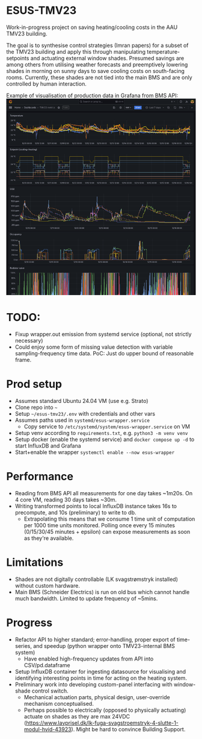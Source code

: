 # ESUS-TMV23
Work-in-progress project on saving heating/cooling costs in the AAU TMV23 building.

The goal is to synthesise control strategies (Imran papers) for a subset of the TMV23 building and apply this through manipulating temperature-setpoints and actuating external window shades.
Presumed savings are among others from utilising weather forecasts and preemptively lowering shades in morning on sunny days to save cooling costs on south-facing rooms. Currently, these shades are not tied into the main BMS and are only controlled by human interaction.

Example of visualisation of production data in Grafana from BMS API:
![beta_dashboard](figures/beta_dashboard.png)


# TODO:
- Fixup wrapper.out emission from systemd service (optional, not strictly necessary)
- Could enjoy some form of missing value detection with variable sampling-frequency time data. PoC: Just do upper bound of reasonable frame.

# Prod setup
- Assumes standard Ubuntu 24.04 VM (use e.g. Strato)
- Clone repo into `~`
- Setup `~/esus-tmv23/.env` with credentials and other vars
- Assumes paths used in `systemd/esus-wrapper.service`
    - Copy service to `/etc/systemd/system/esus-wrapper.service` on VM 
- Setup venv according to `requirements.txt`, e.g. `python3 -m venv venv`
- Setup docker (enable the systemd service) and `docker compose up -d` to start InfluxDB and Grafana
- Start+enable the wrapper `systemctl enable --now esus-wrapper`

# Performance
- Reading from BMS API all measurements for one day takes ~1m20s. On 4 core VM, reading 30 days takes ~30m.
- Writing transformed points to local InfluxDB instance takes 16s to precompute, and 10s (preliminary) to write to db.
    - Extrapolating this means that we consume 1 time unit of computation per 1000 time units monitored. Polling once every 15 minutes (0/15/30/45 minutes + epsilon) can expose measurements as soon as they're available.

# Limitations
- Shades are not digitally controllable (LK svagstrømstryk installed) without custom hardware. 
- Main BMS (Schneider Electrics) is run on old bus which cannot handle much bandwidth. Limited to update frequency of ~5mins.

# Progress
- Refactor API to higher standard; error-handling, proper export of time-series, and speedup (python wrapper onto TMV23-internal BMS system) 
    - Have enabled high-frequency updates from API into CSV/pd.dataframe
- Setup InfluxDB container for ingesting datasource for visualising and identifying interesting points in time for acting on the heating system.
- Preliminary work into developing custom-panel interfacing with window-shade control switch.
    - Mechanical actuation parts, physical design, user-override mechanism conceptualised.
    - Perhaps possible to electrically (opposed to physically actuating) actuate on shades as they are max 24VDC (https://www.lavprisel.dk/lk-fuga-svagstroemstryk-4-slutte-1-modul-hvid-43923). Might be hard to convince Building Support.
